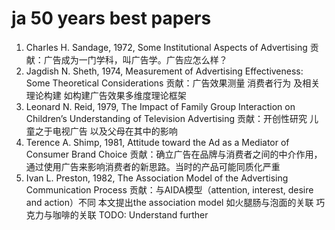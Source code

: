 # ja 50 years best papers
1. Charles H. Sandage, 1972, Some Institutional Aspects of Advertising 贡献：广告成为一门学科，叫广告学。广告应怎么样？
2. Jagdish N. Sheth, 1974, Measurement of Advertising Effectiveness: Some Theoretical Considerations 贡献：广告效果测量 消费者行为 及相关理论构建 如构建广告效果多维度理论框架
3. Leonard N. Reid, 1979, The Impact of Family Group Interaction on Children’s Understanding of Television Advertising 贡献：开创性研究 儿童之于电视广告 以及父母在其中的影响
4. Terence A. Shimp, 1981, Attitude toward the Ad as a Mediator of Consumer Brand Choice 贡献：确立广告在品牌与消费者之间的中介作用，通过使用广告来影响消费者的新思路。当时的产品可能同质化严重
5. Ivan L. Preston, 1982, The Association Model of the Advertising Communication Process 贡献：与AIDA模型（attention, interest, desire and action）不同 本文提出the association model 如火腿肠与泡面的关联 巧克力与咖啡的关联 TODO: Understand further